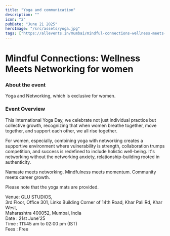 ```yaml
---
title: "Yoga and communication"
description: ""
icon: "2"
pubDate: "June 21 2025"
heroImage: "/src/assets/yoga.jpg"
tags: ["https://allevents.in/mumbai/mindful-connections-wellness-meets-networking-for-women-tickets/80004719982712"]
---
```

<h1>Mindful Connections: Wellness Meets Networking for women</h1>

<h3>About the event</h3>

Yoga and Networking, which is exclusive for women.<br>

<h3>Event Overview</h3>

This International Yoga Day, we celebrate not just individual practice but collective growth, recognizing that when women breathe together, move together, and support each other, we all rise together.<br>

For women, especially, combining yoga with networking creates a supportive environment where vulnerability is strength, collaboration trumps competition, and success is redefined to include holistic well-being. It's networking without the networking anxiety, relationship-building rooted in authenticity.<br>

Namaste meets networking. Mindfulness meets momentum. Community meets career growth.<br>

Please note that the yoga mats are provided.<br>

Venue: GLU STUDIOS,<br> 3rd Floor, Office 301, Links Building Corner of 14th Road, Khar Pali Rd, Khar West,<br> Maharashtra 400052, Mumbai, India<br>
Date : 21st June'25<br>
Time : 111:45 am to 02:00 pm (IST)<br>
Fees : Free <br>

